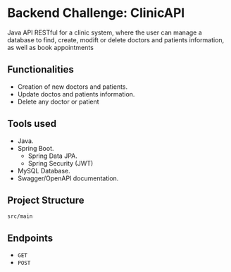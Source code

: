 # Backend Challenge: ClinicAPI
Java API RESTful for a clinic system, where the user can manage a database to find, create, modift or delete doctors and patients information, as well as 
book appointments

## Functionalities
* Creation of new doctors and patients.
* Update doctos and patients information.
* Delete any doctor or patient

## Tools used
* Java.
* Spring Boot.
    * Spring Data JPA.
    * Spring Security (JWT)
* MySQL Database.
* Swagger/OpenAPI documentation.

## Project Structure
`src/main`

## Endpoints
* `GET`
* `POST`
